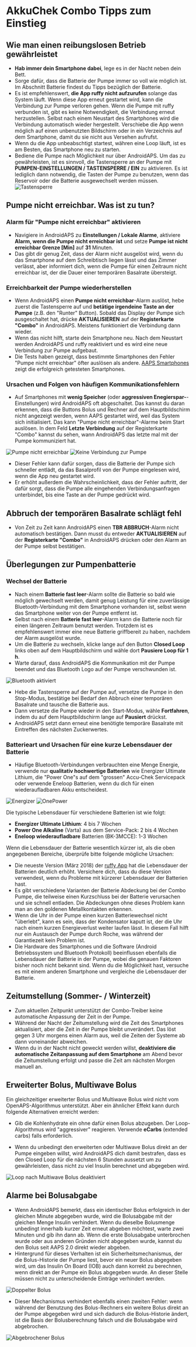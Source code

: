 # AkkuChek Combo Tipps zum Einstieg

## Wie man einen reibungslosen Betrieb gewährleistet

* **Hab immer dein Smartphone dabei**, lege es in der Nacht neben dein Bett.
* Sorge dafür, dass die Batterie der Pumpe immer so voll wie möglich ist. Im Abschnitt Batterie findest du Tipps bezüglich der Batterie.
* Es ist empfehlenswert, **die App ruffy nicht aufzurufen** solange das System läuft. Wenn diese App erneut gestartet wird, kann die Verbindung zur Pumpe verloren gehen. Wenn die Pumpe mit ruffy verbunden ist, gibt es keine Notwendigkeit, die Verbindung erneut herzustellen. Selbst nach einem Neustart des Smartphones wird die Verbindung automatisch wieder hergestellt. Verschiebe die App wenn möglich auf einen unbenutzten Bildschirm oder in ein Verzeichnis auf dem Smartphone, damit du sie nicht aus Versehen aufrufst.
* Wenn du die App unbeabschtigt startest, währen eine Loop läuft, ist es am Besten, das Smartphone neu zu starten.
* Bediene die Pumpe nach Möglichkeit nur über AndroidAPS. Um das zu gewährleisten, ist es sinnvoll, die Tastensperre an der Pumpe mit **PUMPEN-EINSTELLUNGEN / TASTENSPERRE / EIN** zu aktivieren. Es ist lediglich dann notwendig, die Tasten der Pumpe zu benutzen, wenn das Reservoir oder die Batterie ausgewechselt werden müssen. ![Tastensperre](../images/combo/combo-tips-keylock.png)

## Pumpe nicht erreichbar. Was ist zu tun?

### Alarm für "Pumpe nicht erreichbar" aktivieren
* Navigiere in AndroidAPS zu **Einstellungen / Lokale Alarme**, aktiviere **Alarm, wenn die Pumpe nicht erreichbar ist** und setze **Pumpe ist nicht erreichbar Grenze [Min]** auf **31** Minuten.
* Das gibt dir genug Zeit, dass der Alarm nicht ausgelöst wird, wenn du das Smartphone auf dem Schreibtisch liegen lässt und das Zimmer verlässt, aber informiert dich, wenn die Pumpe für einen Zeitraum nicht erreichbar ist, der die Dauer einer temporären Basalrate übersteigt.

### Erreichbarkeit der Pumpe wiederherstellen
* Wenn AndroidAPS einen **Pumpe nicht erreichbar**-Alarm auslöst, hebe zuerst die Tastensperre auf und **betätige irgendeine Taste an der Pumpe** (z.B. den "Runter" Button). Sobald das Display der Pumpe sich ausgeschaltet hat, drücke **AKTUALISIEREN** auf der **Registerkarte "Combo"** in AndroidAPS. Meistens funktioniert die Verbindung dann wieder.
* Wenn das nicht hilft, starte dein Smartphone neu. Nach dem Neustart werden AndroidAPS und ruffy reaktiviert und es wird eine neue Verbindung zur Pumpe aufgebaut.
* Die Tests haben gezeigt, dass bestimmte Smartphones den Fehler "Pumpe nicht erreichbar" öfter auslösen als andere. [AAPS Smartphones](https://docs.google.com/spreadsheets/d/1gZAsN6f0gv6tkgy9EBsYl0BQNhna0RDqA9QGycAqCQc/edit#gid=698881435) zeigt die erfolgreich getesteten Smartphones.

### Ursachen und Folgen von häufigen Kommunikationsfehlern
* Auf Smartphones mit **wenig Speicher** (oder **aggressiven Enegierspar-**-Einstellungen) wird AndroidAPS oft abgeschaltet. Das kannst du daran erkennen, dass die Buttons Bolus und Rechner auf dem Hauptbildschirm nicht angezeigt werden, wenn AAPS gestartet wird, weil das System sich initialisiert. Das kann "Pumpe nicht erreichbar"-Alarme beim Start auslösen. In dem Feld **Letzte Verbindung** auf der Registerkarte "Combo" kannst du sehen, wann AndroidAPS das letzte mal mit der Pumpe kommuniziert hat.

![Pumpe nicht erreichbar](../images/combo/combo-tips-pump-unreachable.png) ![Keine Verbindung zur Pumpe](../images/combo/combo-tips-no-connection-to-pump.png)

* Dieser Fehler kann dafür sorgen, dass die Batterie der Pumpe sich schneller entlädt, da das Basalprofil von der Pumpe eingelesen wird, wenn die App neu gestartet wird.
* Er erhöht außerdem die Wahrscheinlichkeit, dass der Fehler auftritt, der dafür sorgt, dass die Pumpe alle eingehenden Verbindungsanfragen unterbindet, bis eine Taste an der Pumpe gedrückt wird.

## Abbruch der temporären Basalrate schlägt fehl
* Von Zeit zu Zeit kann AndroidAPS einen **TBR ABBRUCH**-Alarm nicht automatisch bestätigen. Dann musst du entweder **AKTUALISIEREN** auf der **Registerkarte "Combo"** in AndroidAPS drücken oder den Alarm an der Pumpe selbst bestätigen.

## Überlegungen zur Pumpenbatterie

### Wechsel der Batterie
* Nach einem **Batterie fast leer**-Alarm sollte die Batterie so bald wie möglich gewechselt werden, damit genug Leistung für eine zuverlässige Bluetooth-Verbindung mit dem Smartphone vorhanden ist, selbst wenn das Smartphone weiter von der Pumpe entfernt ist.
* Selbst nach einem **Batterie fast leer**-Alarm kann die Batterie noch für einen längeren Zeitraum benutzt werden. Trotzdem ist es empfehlenswert immer eine neue Batterie griffbereit zu haben, nachdem der Alarm ausgelöst wurde.
* Um die Batterie zu wechseln, klicke lange auf den Button **Closed Loop** links oben auf dem Hauptbildschirm und wähle dort **Pausiere Loop für 1 h**.
* Warte darauf, dass AndroidAPS die Kommunikation mit der Pumpe beendet und das Bluetooth Logo auf der Pumpe verschwunden ist.

![Bluetooth aktiviert](../images/combo/combo-tips-compo.png)

* Hebe die Tastensperre auf der Pumpe auf, versetze die Pumpe in den Stop-Modus, bestätige bei Bedarf den Abbruch einer temporären Basalrate und tausche die Batterie aus.
* Dann versetze die Pumpe wieder in den Start-Modus, wähle **Fortfahren**, indem du auf dem Hauptbildschirm lange auf **Pausiert** drückst.
* AndroidAPS setzt dann erneut eine benötigte temporäre Basalrate mit Eintreffen des nächsten Zuckerwertes.

### Batterieart und Ursachen für eine kurze Lebensdauer der Batterie
* Häufige Bluetooth-Verbindungen verbrauchten eine Menge Energie, verwende nur **qualitativ hochwertige Batterien** wie Energizer Ultimate Lithium, die "Power One"s auf dem "grossen" Accu-Chek Servicepack oder verwende Eneloop Batterien, wenn du dich für einen wiederaufladbaren Akku entscheidest.

![Energizer](../images/combo/combo-tips-energizer.jpg) ![OnePower](../images/combo/combo-tips-power-one.png)

Die typische Lebensdauer für verschiedene Batterien ist wie folgt:
* **Energizer Ultimate Lithium**: 4 bis 7 Wochen
* **Power One Alkaline** (Varta) aus dem Service-Pack: 2 bis 4 Wochen
* **Eneloop wiederaufladbare** Batterien (BK-3MCCE): 1-3 Wochen

Wenn die Lebensdauer der Batterie wesentlich kürzer ist, als die oben angegebenen Bereiche, überprüfe bitte folgende mögliche Ursachen:
* Die neueste Version (März 2018) der [ruffy App](https://github.com/MilosKozak/ruffy) hat die Lebensdauer der Batterien deutlich erhöht. Versichere dich, dass du diese Version verwendest, wenn du Probleme mit kürzerer Lebensdauer der Batterien hast.
* Es gibt verschiedene Varianten der Batterie Abdeckung bei der Combo Pumpe, die teilweise einen Kurzschluss bei der Batterie verursachen und sie schnell entladen. Die Abdeckungen ohne dieses Problem kann man an den goldenen Metallkontakten erkennen.
* Wenn die Uhr in der Pumpe einen kurzen Batteriewechsel nicht "überlebt", kann es sein, dass der Kondensator kaputt ist, der die Uhr nach einem kurzen Energieverlust weiter laufen lässt. In diesem Fall hilft nur ein Austausch der Pumpe durch Roche, was während der Garantiezeit kein Problem ist.
* Die Hardware des Smartphones und die Software (Android Betriebssystem und Bluetooth Protokoll) beeinflussen ebenfalls die Lebensdauer der Batterie in der Pumpe, wobei die genauen Faktoren bisher noch nicht bekannt sind. Wenn du die Möglichkeit hast, versuche es mit einem anderen Smartphone und vergleiche die Lebensdauer der Batterie.

## Zeitumstellung (Sommer- / Winterzeit)
* Zum aktuellen Zeitpunkt unterstützt der Combo-Treiber keine automatische Anpassung der Zeit in der Pumpe.
* Während der Nacht der Zeitumstellung wird die Zeit des Smartphones aktualisiert, aber die Zeit in der Pumpe bleibt unverändert. Das löst gegen 3 Uhr morgens einen Alarm aus, weil die Zeiten der Systeme ab dann voneinander abweichen.
* Wenn du in der Nacht nicht geweckt werden willst, **deaktiviere die automatische Zeitanpassung auf dem Smartphone** am Abend bevor die Zeitumstellung erfolgt und passe die Zeit am nächsten Morgen manuell an.

## Erweiterter Bolus, Multiwave Bolus
Ein gleichzeitiger erweiterter Bolus und Multiwave Bolus wird nicht vom OpenAPS-Algorithmus unterstützt. Aber ein ähnlicher Effekt kann durch folgende Alternativen erreicht werden:
* Gib die Kohlenhydrate ein ohne dafür einen Bolus abzugeben. Der Loop-Algorithmus wird "aggressiver" reagieren. Verwende **eCarbs** (extended carbs) falls erforderlich.

* Wenn du unbedingt den erweiterten oder Multiwave Bolus direkt an der Pumpe eingeben willst, wird AndroidAPS dich damit bestrafen, dass es den Closed Loop für die nächsten 6 Stunden aussetzt um zu gewährleisten, dass nicht zu viel Insulin berechnet und abgegeben wird.

![Loop nach Multiwave Bolus deaktiviert](../images/combo/combo-tips-multiwave-bolus.png)

## Alarme bei Bolusabgabe
* Wenn AndroidAPS bemerkt, dass ein identischer Bolus erfolgreich in der gleichen Minute abgegeben wurde, wird die Bolusabgabe mit der gleichen Menge Insulin verhindert. Wenn du dieselbe Bolusmenge unbedingt innerhalb kurzer Zeit erneut abgeben möchtest, warte zwei Minuten und gib ihn dann ab. Wenn die erste Bolusabgabe unterbrochen wurde oder aus anderen Gründen nicht abgegeben wurde, kannst du den Bolus seit AAPS 2.0 direkt wieder abgeben.
* Hintergrund für dieses Verhalten ist ein Sicherheitsmechanismus, der die Bolus-Historie der Pumpe liest, bevor ein neuer Bolus abgegeben wird, um das Insulin On Board (IOB) auch dann korrekt zu berechnen, wenn direkt an der Pumpe ein Bolus abgegeben wurde. An dieser Stelle müssen nicht zu unterscheidende Einträge verhindert werden.

![Doppelter Bolus](../images/combo/combo-tips-doppelbolus.png)

* Dieser Mechanismus verhindert ebenfalls einen zweiten Fehler: wenn während der Benutzung des Bolus-Rechners ein weitere Bolus direkt an der Pumpe abgegeben wird und sich dadurch die Bolus-Historie ändert, ist die Basis der Bolusberechnung falsch und die Bolusabgabe wird abgebrochen.

![Abgebrochener Bolus](../images/combo/combo-tips-history-changed.png)
